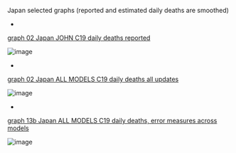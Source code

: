 Japan selected graphs (reported and estimated daily deaths are smoothed) 

*

[graph 02 Japan JOHN C19 daily deaths reported](https://github.com/pourmalek/CovidLongitudinal/blob/main/output/countries/Japan/graph%2002%20Japan%20JOHN%20C19%20daily%20deaths%20reported.pdf)

![image](https://github.com/pourmalek/CovidLongitudinal/assets/30849720/73273337-c2c7-452c-bf22-ab2d263d0d56)

*

[graph 02 Japan ALL MODELS C19 daily deaths all updates](https://github.com/pourmalek/CovidLongitudinal/blob/main/output/countries/Japan/graph%2002%20Japan%20ALL%20MODELS%20C19%20daily%20deaths%20all%20updates.pdf)

![image](https://github.com/pourmalek/CovidLongitudinal/assets/30849720/9f1b71b6-7d80-4da8-9b60-30d1ca2f40c7)

*

[graph 13b Japan ALL MODELS C19 daily deaths, error measures across models](https://github.com/pourmalek/CovidLongitudinal/blob/main/output/countries/Japan/graph%2013b%20Japan%20ALL%20MODELS%20C19%20daily%20deaths%2C%20error%20measures%20across%20models.pdf)

![image](https://github.com/pourmalek/CovidLongitudinal/assets/30849720/4f0554f2-7094-4100-abbe-2284bbb36102)
